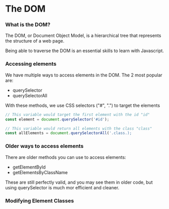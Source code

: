 # The DOM

### What is the DOM?

The DOM, or Document Object Model, is a hierarchical tree that represents the structure of a web page.

Being able to traverse the DOM is an essential skills to learn with Javascript.

### Accessing elements

We have multiple ways to access elements in the DOM. The 2 most popular are:

- querySelector
- querySelectorAll

With these methods, we use CSS selectors ("#", ".") to target the elements

```javascript
// This variable would target the first element with the id "id"
const element = document.querySelector('#id');

// This variable would return all elements with the class "class"
const allElements = document.querySelectorAll('.class.);
```


### Older ways to access elements

There are older methods you can use to access elements:
- getElementById
- getElementsByClassName

These are still perfectly valid, and you may see them in older code, but using querySelector is much mor efficient and cleaner.

### Modifying Element Classes
